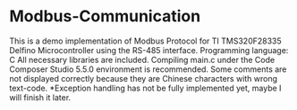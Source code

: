 # Modbus-Communication
This is a demo implementation of Modbus Protocol for TI TMS320F28335 Delfino Microcontroller using the RS-485 interface.
Programming language: C
All necessary libraries are included. Compiling main.c under the Code Composer Studio 5.5.0 environment is recommended.
Some comments are not displayed correctly because they are Chinese characters with wrong text-code.
*Exception handling has not be fully implemented yet, maybe I will finish it later.
